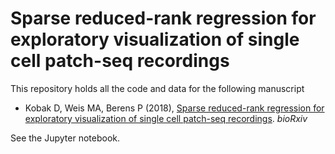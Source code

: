 # Sparse reduced-rank regression for exploratory visualization of single cell patch-seq recordings

This repository holds all the code and data for the following manuscript

* Kobak D, Weis MA, Berens P (2018), [Sparse reduced-rank regression for exploratory visualization of single cell patch-seq recordings](https://www.biorxiv.org/content/early/2018/04/XX/XXXXXX). *bioRxiv*

See the Jupyter notebook.
